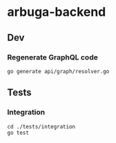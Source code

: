 # arbuga-backend

## Dev

### Regenerate GraphQL code

```
go generate api/graph/resolver.go
```

## Tests

### Integration

```
cd ./tests/integration
go test
```